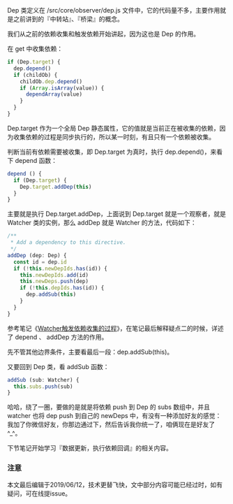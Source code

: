 Dep 类定义在 /src/core/observer/dep.js 文件中，它的代码量不多，主要作用就是之前讲到的『中转站』、『桥梁』的概念。

我们从之前的依赖收集和触发依赖开始讲起，因为这也是 Dep 的作用。

在 get 中收集依赖：

``` javascript
if (Dep.target) {
  dep.depend()
  if (childOb) {
    childOb.dep.depend()
    if (Array.isArray(value)) {
      dependArray(value)
    }
  }
}
```

Dep.target 作为一个全局 Dep 静态属性，它的值就是当前正在被收集的依赖，因为收集依赖的过程是同步执行的，所以某一时刻，有且只有一个依赖被收集。

判断当前有依赖需要被收集，即 Dep.target 为真时，执行 dep.depend()，来看下 depend 函数：

``` javascript
depend () {
  if (Dep.target) {
    Dep.target.addDep(this)
  }
}
```

主要就是执行 Dep.target.addDep，上面说到 Dep.target 就是一个观察者，就是 Watcher 类的实例，那么 addDep 就是 Watcher 的方法，代码如下：

``` javascript
/**
 * Add a dependency to this directive.
 */
addDep (dep: Dep) {
  const id = dep.id
  if (!this.newDepIds.has(id)) {
    this.newDepIds.add(id)
    this.newDeps.push(dep)
    if (!this.depIds.has(id)) {
      dep.addSub(this)
    }
  }
}
```

参考笔记《[Watcher触发依赖收集的过程](https://github.com/zhaoyiming0803/into-vue/blob/master/docs/07%E3%80%81Vue%E6%95%B0%E6%8D%AE%E5%93%8D%E5%BA%94%E5%BC%8F%E5%8E%9F%E7%90%86%E7%B3%BB%E5%88%97/10.2%E3%80%81Watcher%E8%A7%A6%E5%8F%91%E4%BE%9D%E8%B5%96%E6%94%B6%E9%9B%86%E7%9A%84%E8%BF%87%E7%A8%8B.md)》，在笔记最后解释疑点二的时候，详述了 depend 、 addDep 方法的作用。

先不管其他边界条件，主要看最后一段：dep.addSub(this)。

又要回到 Dep 类，看 addSub 函数：

``` javascript
addSub (sub: Watcher) {
  this.subs.push(sub)
}
```

哈哈，绕了一圈，要做的是就是将依赖 push 到 Dep 的 subs 数组中，并且 watcher 也将 dep push 到自己的 newDeps 中，有没有一种添加好友的感觉：我加了你微信好友，你那边通过下，然后告诉我你统一了，咱俩现在是好友了^_^。

下节笔记开始学习『数据更新，执行依赖回调』的相关内容。

### 注意
本文最后编辑于2019/06/12，技术更替飞快，文中部分内容可能已经过时，如有疑问，可在线提issue。